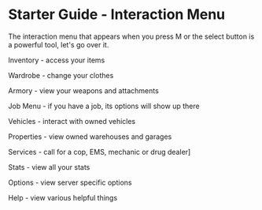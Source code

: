 # Starter Guide - Interaction Menu
The interaction menu that appears when you press M or the select button is a powerful tool, let's go over it.

Inventory - access your items

Wardrobe - change your clothes

Armory - view your weapons and attachments

Job Menu - if you have a job, its options will show up there

Vehicles - interact with owned vehicles

Properties - view owned warehouses and garages

Services - call for a cop, EMS, mechanic or drug dealer]

Stats - view all your stats

Options - view server specific options

Help - view various helpful things